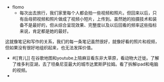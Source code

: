 - flomo
    - 每次出去旅行，我们家里每个人都会拍一些视频和照片。但回来以后，只有岳母把视频和照片做成了视频小短片，上传到。虽然她的拍摄技术和装备不是最好的，但从综合呈现效果、完整度以及以后回看的频率这些指标来说，肯定都是她的最好。

这就像笔记和写作的关系，我们的每一条笔记虽然很好，就像好看的照片和视频，但如果没有很好地组织起来，也无法发挥价值。
- #[[育儿]] 在谷歌地图和youtube上陪麻豆看东非大草原，看动物大迁徙。了解了维多利亚湖，去了坦桑尼亚最大的城市达累斯萨拉姆。看了拆解ipad和电脑的视频。
- 
